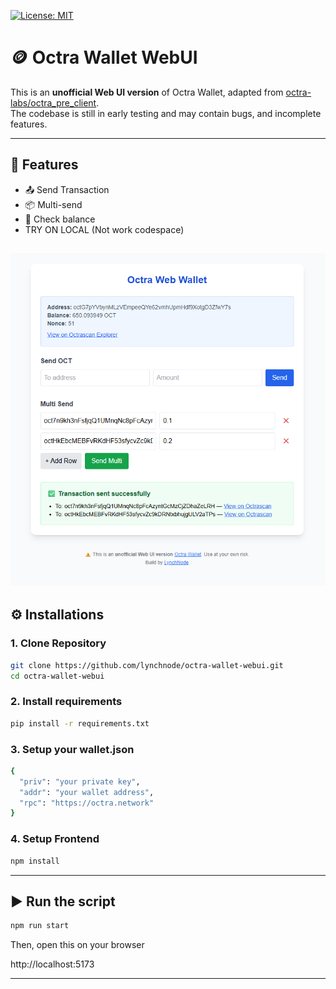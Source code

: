 [![License: MIT](https://img.shields.io/badge/License-MIT-yellow.svg)](LICENSE)

# 🪙 Octra Wallet WebUI

This is an **unofficial Web UI version** of Octra Wallet, adapted from [octra-labs/octra_pre_client](https://github.com/octra-labs/octra_pre_client).  
The codebase is still in early testing and may contain bugs, and incomplete features.

---

## 🚀 Features

- 📤 Send Transaction
- 📦 Multi-send
- 🔁 Check balance
- TRY ON LOCAL (Not work codespace)

![Preview](https://raw.githubusercontent.com/lynchnode/octra-wallet-webui/refs/heads/main/example/octra-example.png)
---

## ⚙️ Installations

### 1. Clone Repository

```bash
git clone https://github.com/lynchnode/octra-wallet-webui.git
cd octra-wallet-webui
```

### 2. Install requirements

```bash
pip install -r requirements.txt
```
### 3. Setup your wallet.json

```bash
{
  "priv": "your private key",
  "addr": "your wallet address",
  "rpc": "https://octra.network"
}

```

### 4. Setup Frontend

```bash
npm install
```

---

## ▶️ Run the script

```bash
npm run start
```

Then, open this on your browser

http://localhost:5173

---
